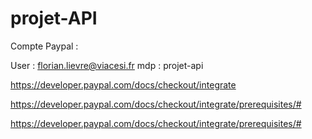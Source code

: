 # projet-API


Compte Paypal : 

User : florian.lievre@viacesi.fr
mdp : projet-api

https://developer.paypal.com/docs/checkout/integrate

https://developer.paypal.com/docs/checkout/integrate/prerequisites/#


https://developer.paypal.com/docs/checkout/integrate/prerequisites/#